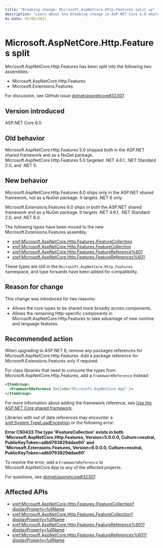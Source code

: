```yaml
---
title: "Breaking change: Microsoft.AspNetCore.Http.Features split up"
description: "Learn about the breaking change in ASP.NET Core 6.0 where the Microsoft.AspNetCore.Http.Features package has been split, and no longer ships as a package."
ms.date: 05/06/2021
---
```

# Microsoft.AspNetCore.Http.Features split

Microsoft.AspNetCore.Http.Features has been split into the following two assemblies:

- Microsoft.AspNetCore.Http.Features
- Microsoft.Extensions.Features

For discussion, see GitHub issue [dotnet/aspnetcore#32307](https://github.com/dotnet/aspnetcore/issues/32307).

## Version introduced

ASP.NET Core 6.0

## Old behavior

Microsoft.AspNetCore.Http.Features 5.0 shipped both in the ASP.NET shared framework and as a NuGet package. Microsoft.AspNetCore.Http.Features 5.0 targeted .NET 4.6.1, .NET Standard 2.0, and .NET 5.

## New behavior

Microsoft.AspNetCore.Http.Features 6.0 ships only in the ASP.NET shared framework, not as a NuGet package. It targets .NET 6 only.

Microsoft.Extensions.Features 6.0 ships in both the ASP.NET shared framework and as a NuGet package. It targets .NET 4.6.1, .NET Standard 2.0, and .NET 6.0.

The following types have been moved to the new Microsoft.Extensions.Features assembly:

- <xref:Microsoft.AspNetCore.Http.Features.IFeatureCollection>
- <xref:Microsoft.AspNetCore.Http.Features.FeatureCollection>
- <xref:Microsoft.AspNetCore.Http.Features.FeatureReference%601>
- <xref:Microsoft.AspNetCore.Http.Features.FeatureReferences%601>

These types are still in the `Microsoft.AspNetCore.Http.Features` namespace, and type forwards have been added for compatibility.

## Reason for change

This change was introduced for two reasons:

- Allows the core types to be shared more broadly across components.
- Allows the remaining Http-specific components in Microsoft.AspNetCore.Http.Features to take advantage of new runtime and language features.

## Recommended action

When upgrading to ASP.NET 6, remove any packages references for Microsoft.AspNetCore.Http.Features. Add a package reference for Microsoft.Extensions.Features only if required.

For class libraries that need to consume the types from Microsoft.AspNetCore.Http.Features, add a `FrameworkReference` instead:

```xml
<ItemGroup>
  <FrameworkReference Include="Microsoft.AspNetCore.App" />
</ItemGroup>
```

For more information about adding the framework reference, see  [Use the ASP.NET Core shared framework](/aspnet/core/fundamentals/target-aspnetcore?#use-the-aspnet-core-shared-framework).

Libraries with out of date references may encounter a <xref:System.TypeLoadException> or the following error:

**Error CS0433 The type 'IFeatureCollection' exists in both 'Microsoft.AspNetCore.Http.Features, Version=5.0.0.0, Culture=neutral, PublicKeyToken=adb9793829ddae60' and 'Microsoft.Extensions.Features, Version=6.0.0.0, Culture=neutral, PublicKeyToken=adb9793829ddae60'**

To resolve the error, add a `FrameworkReference` to Microsoft.AspNetCore.App to any of the affected projects.

For questions, see [dotnet/aspnetcore#32307](https://github.com/dotnet/aspnetcore/issues/32307).

## Affected APIs

- <xref:Microsoft.AspNetCore.Http.Features.IFeatureCollection?displayProperty=fullName>
- <xref:Microsoft.AspNetCore.Http.Features.FeatureCollection?displayProperty=fullName>
- <xref:Microsoft.AspNetCore.Http.Features.FeatureReference%601?displayProperty=fullName>
- <xref:Microsoft.AspNetCore.Http.Features.FeatureReferences%601?displayProperty=fullName>

<!--

## Category

ASP.NET Core

## Affected APIs

- `T:Microsoft.AspNetCore.Http.Features.IFeatureCollection`
- `T:Microsoft.AspNetCore.Http.Features.FeatureCollection`
- `T:Microsoft.AspNetCore.Http.Features.FeatureReference%601`
- `T:Microsoft.AspNetCore.Http.Features.FeatureReferences%601`

-->
